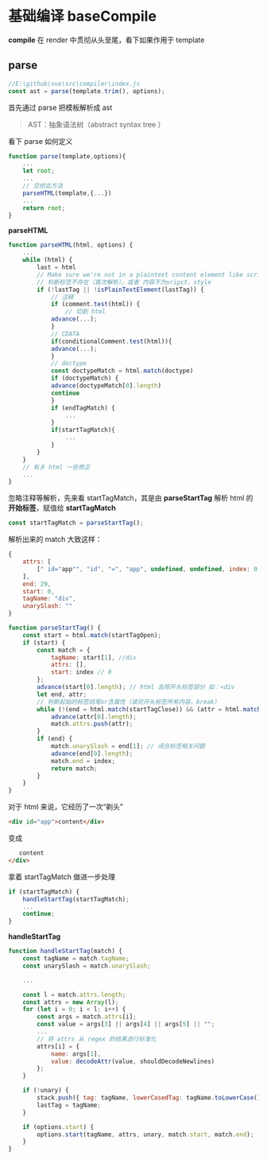 <!-- vue_learn--渲染 基础编译 baseCompile -->

# 基础编译 baseCompile

**compile** 在 render 中贯彻从头至尾，看下如果作用于 template

## parse

```js
//E:\github\vue\src\compiler\index.js
const ast = parse(template.trim(), options);
```

首先通过 parse 把模板解析成 ast

> AST：抽象语法树（abstract syntax tree ）

看下 parse 如何定义

```js
function parse(template,options){
    ...
    let root;
    ...
    // 交给此方法
    parseHTML(template,{...})
    ...
    return root;
}
```

**parseHTML**

```js
function parseHTML(html, options) {
    ...
    while (html) {
        last = html
        // Make sure we're not in a plaintext content element like script/style
        // 判断标签不存在（首次解析），或者 内容不为sripct、style
        if (!lastTag || !isPlainTextElement(lastTag)) {
            // 注释
            if (comment.test(html)) {
                // 切割 html
            advance(...);
            }
            // CDATA
            if(conditionalComment.test(html)){
            advance(...);
            }
            // doctype
            const doctypeMatch = html.match(doctype)
            if (doctypeMatch) {
            advance(doctypeMatch[0].length)
            continue
            }
            if (endTagMatch) {
                ...
            }
            if(startTagMatch){
                ...
            }
        }
    }
    // 有关 html 一些修正
    ...
}
```

忽略注释等解析，先来看 startTagMatch，其是由 **parseStartTag** 解析 html 的 **开始标签**，赋值给 **startTagMatch**

```js
const startTagMatch = parseStartTag();
```

解析出来的 match 大致这样：

```js
{
	attrs: [
        [" id="app"", "id", "=", "app", undefined, undefined, index: 0, input: "html"]
    ],
	end: 29,
	start: 0,
	tagName: "div",
	unarySlash: ""
}
```

```js
function parseStartTag() {
	const start = html.match(startTagOpen);
	if (start) {
		const match = {
			tagName: start[1], //div
			attrs: [],
			start: index // 0
		};
		advance(start[0].length); // html 去除开头标签部分 如：<div
		let end, attr;
		// 判断起始的标签结尾or含属性（读完开头标签所有内容，break）
		while (!(end = html.match(startTagClose)) && (attr = html.match(attribute))) {
			advance(attr[0].length);
			match.attrs.push(attr);
		}
		if (end) {
			match.unarySlash = end[1]; // 闭合标签相关问题
			advance(end[0].length);
			match.end = index;
			return match;
		}
	}
}
```

对于 html 来说，它经历了一次“剃头”

```html
<div id="app">content</div>
```

变成

```html
   content
</div>
```

拿着 startTagMatch 做进一步处理

```js
if (startTagMatch) {
    handleStartTag(startTagMatch);
    ...
    continue;
}
```

**handleStartTag**

```js
function handleStartTag(match) {
	const tagName = match.tagName;
	const unarySlash = match.unarySlash;

	...

	const l = match.attrs.length;
	const attrs = new Array(l);
	for (let i = 0; i < l; i++) {
		const args = match.attrs[i];
		const value = args[3] || args[4] || args[5] || "";
        ...
        // 将 attrs 从 regex 的结果进行标准化
        attrs[i] = {
			name: args[1],
			value: decodeAttr(value, shouldDecodeNewlines)
		};
	}

	if (!unary) {
		stack.push({ tag: tagName, lowerCasedTag: tagName.toLowerCase(), attrs: attrs });
		lastTag = tagName;
	}

	if (options.start) {
		options.start(tagName, attrs, unary, match.start, match.end);
	}
}
```
